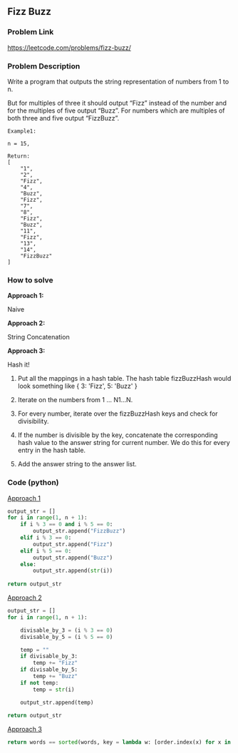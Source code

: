 ## Fizz Buzz

### Problem Link
https://leetcode.com/problems/fizz-buzz/

### Problem Description 

Write a program that outputs the string representation of numbers from 1 to n.

But for multiples of three it should output “Fizz” instead of the number and for the multiples of five output “Buzz”. For numbers which are multiples of both three and five output “FizzBuzz”.

```
Example1:

n = 15,

Return:
[
    "1",
    "2",
    "Fizz",
    "4",
    "Buzz",
    "Fizz",
    "7",
    "8",
    "Fizz",
    "Buzz",
    "11",
    "Fizz",
    "13",
    "14",
    "FizzBuzz"
]

```


### How to solve 

**Approach 1:** 

Naive

**Approach 2:** 

String Concatenation

**Approach 3:** 

Hash it!

1. Put all the mappings in a hash table. The hash table fizzBuzzHash would look something like { 3: 'Fizz', 5: 'Buzz' }

2. Iterate on the numbers from 1 ... N1...N.

3. For every number, iterate over the fizzBuzzHash keys and check for divisibility.

4. If the number is divisible by the key, concatenate the corresponding hash value to the answer string for current number. We do this for every entry in the hash table.

5. Add the answer string to the answer list.

### Code (python)

[Approach 1](https://github.com/yanray/leetcode/blob/master/problems/0412Fizz_Buzz/0412Fizz_Buzz1.py)

```python
output_str = []
for i in range(1, n + 1):
    if i % 3 == 0 and i % 5 == 0:
        output_str.append("FizzBuzz")
    elif i % 3 == 0:
        output_str.append("Fizz")
    elif i % 5 == 0:
        output_str.append("Buzz")
    else:
        output_str.append(str(i))
        
return output_str
```

[Approach 2](https://github.com/yanray/leetcode/blob/master/problems/0412Fizz_Buzz/0412Fizz_Buzz2.py)

```python
output_str = []
for i in range(1, n + 1):

    divisable_by_3 = (i % 3 == 0)
    divisable_by_5 = (i % 5 == 0)

    temp = ""
    if divisable_by_3:
        temp += "Fizz"
    if divisable_by_5:
        temp += "Buzz"
    if not temp:
        temp = str(i)

    output_str.append(temp)
        
return output_str
```

[Approach 3](https://github.com/yanray/leetcode/blob/master/problems/0412Fizz_Buzz/0412Fizz_Buzz3.py)

```python
return words == sorted(words, key = lambda w: [order.index(x) for x in w])
```